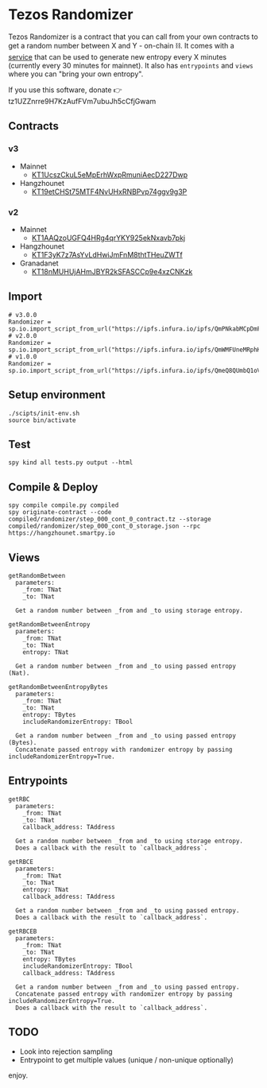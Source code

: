 # Tezos Randomizer

Tezos Randomizer is a contract that you can call from your own contracts to get a random number between X and Y - on-chain :chains:. 
It comes with a [service](https://github.com/asbjornenge/tezos-randomizer-service) that can be used to generate new entropy every X minutes (currently every 30 minutes for mainnet).
It also has `entrypoints` and `views` where you can "bring your own entropy".

If you use this software, donate :point_right: tz1UZZnrre9H7KzAufFVm7ubuJh5cCfjGwam

## Contracts

### v3

* Mainnet
  * [KT1UcszCkuL5eMpErhWxpRmuniAecD227Dwp](https://better-call.dev/mainnet/KT1UcszCkuL5eMpErhWxpRmuniAecD227Dwp/)
* Hangzhounet
  * [KT19etCHSt75MTF4NvUHxRNBPvp74ggv9g3P](https://better-call.dev/hangzhou2net/KT19etCHSt75MTF4NvUHxRNBPvp74ggv9g3P/)

### v2

* Mainnet
  * [KT1AAQzoUGFQ4HRg4qrYKY925ekNxavb7pkj](https://better-call.dev/mainnet/KT1AAQzoUGFQ4HRg4qrYKY925ekNxavb7pkj/)
* Hangzhounet
  * [KT1F3yK7z7AsYvLdHwiJmFnM8thtTHeuZWTf](https://better-call.dev/hangzhou2net/KT1F3yK7z7AsYvLdHwiJmFnM8thtTHeuZWTf/)
* Granadanet
  * [KT18nMUHUjAHmJBYR2kSFASCCp9e4xzCNKzk](https://better-call.dev/granadanet/KT18nMUHUjAHmJBYR2kSFASCCp9e4xzCNKzk/)

## Import

```
# v3.0.0
Randomizer = sp.io.import_script_from_url("https://ipfs.infura.io/ipfs/QmPNkabMCpDmFE6GynfS9UAoQDLE6PyCLpRJQmceEp2oTv")
# v2.0.0
Randomizer = sp.io.import_script_from_url("https://ipfs.infura.io/ipfs/QmWMFUneMRphK1uGKZaYjRXo8eJxRxB9rLU453DHrrBE1w")
# v1.0.0
Randomizer = sp.io.import_script_from_url("https://ipfs.infura.io/ipfs/QmeQ8QUmbQ1oV9FQb65UxgbM5323yuKNFgk3WgTzgzeY3E")
```

## Setup environment

```
./scipts/init-env.sh
source bin/activate
```

## Test

```
spy kind all tests.py output --html
```


## Compile & Deploy

```
spy compile compile.py compiled
spy originate-contract --code compiled/randomizer/step_000_cont_0_contract.tz --storage compiled/randomizer/step_000_cont_0_storage.json --rpc https://hangzhounet.smartpy.io
```

## Views

```
getRandomBetween
  parameters:
    _from: TNat
    _to: TNat

  Get a random number between _from and _to using storage entropy. 
    
getRandomBetweenEntropy
  parameters:
    _from: TNat
    _to: TNat
    entropy: TNat

  Get a random number between _from and _to using passed entropy (Nat).

getRandomBetweenEntropyBytes
  parameters:
    _from: TNat
    _to: TNat
    entropy: TBytes
    includeRandomizerEntropy: TBool

  Get a random number between _from and _to using passed entropy (Bytes).
  Concatenate passed entropy with randomizer entropy by passing includeRandomizerEntropy=True.
```

## Entrypoints

```
getRBC
  parameters:
    _from: TNat
    _to: TNat
    callback_address: TAddress

  Get a random number between _from and _to using storage entropy. 
  Does a callback with the result to `callback_address`.

getRBCE
  parameters:
    _from: TNat
    _to: TNat
    entropy: TNat
    callback_address: TAddress

  Get a random number between _from and _to using passed entropy.
  Does a callback with the result to `callback_address`.

getRBCEB
  parameters:
    _from: TNat
    _to: TNat
    entropy: TBytes
    includeRandomizerEntropy: TBool
    callback_address: TAddress

  Get a random number between _from and _to using passed entropy.
  Concatenate passed entropy with randomizer entropy by passing includeRandomizerEntropy=True.
  Does a callback with the result to `callback_address`.
```


## TODO

* Look into rejection sampling
* Entrypoint to get multiple values (unique / non-unique optionally)

enjoy. 
